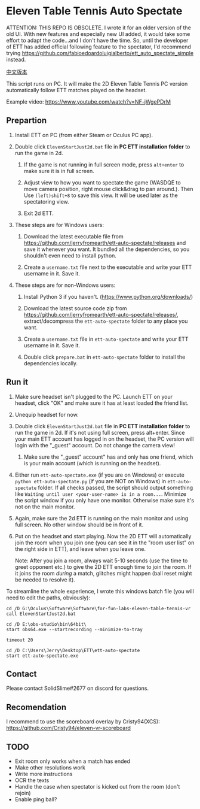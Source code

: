 # Eleven Table Tennis Auto Spectate 

ATTENTION: THIS REPO IS OBSOLETE. I wrote it for an older version of the old UI. With new features and especially new UI added, it would take some effort to adapt the code...and I don't have the time. 
So, until the developer of ETT has added official following feature to the spectator, I'd recommend trying https://github.com/fabioedoardoluigialberto/ett_auto_spectate_simple instead. 

[中文版本](https://github.com/jerryfromearth/ett-auto-spectate/blob/main/README.chs.md)

This script runs on PC. It will make the 2D Eleven Table Tennis PC version automatically follow ETT matches played on the headset.

Example video: https://www.youtube.com/watch?v=NF-jWgePDrM

## Prepartion
1. Install ETT on PC (from either Steam or Oculus PC app).

1. Double click `ElevenStartJust2d.bat` file in **PC ETT installation folder** to run the game in 2d.

   1. If the game is not running in full screen mode, press `alt+enter` to make sure it is in full screen.

   2.  Adjust view to how you want to spectate the game (WASDQE to move camera position, right mouse click&drag to pan around.).
    Then Use `(left)shift+8` to save this view. It will be used later as the spectatoring view.

   3. Exit 2d ETT.

1. These steps are for Windows users:
   
   1. Download the latest executable file from https://github.com/jerryfromearth/ett-auto-spectate/releases and save it whenever you want.
      It bundled all the dependencies, so you shouldn't even need to install python.

   2. Create a `username.txt` file next to the executable and write your ETT username in it. Save it.

2. These steps are for non-Windows users:

   1. Install Python 3 if you haven't. (https://www.python.org/downloads/)

   2. Download the latest source code zip from https://github.com/jerryfromearth/ett-auto-spectate/releases/, extract/decompress the `ett-auto-spectate` folder to any place you want.

   3. Create a `username.txt` file in `ett-auto-spectate` and write your ETT username in it. Save it.

   4. Double click `prepare.bat` in `ett-auto-spectate` folder to install the dependencies locally.

## Run it

1. Make sure headset isn't plugged to the PC. Launch ETT on your headset, click "OK" and make sure it has at least loaded the friend list.

1. Unequip headset for now.

1. Double click `ElevenStartJust2d.bat` file in **PC ETT installation folder** to run the game in 2d. If it's not using full screen, press alt+enter. Since your main ETT account has logged in on the headset, the PC version will login with the "\_guest" account. Do not change the camera view!

   1. Make sure the "\_guest" account" has and only has one friend, which is your main account (which is running on the headset).

2. Either run `ett-auto-spectate.exe` (if you are on Windows) or execute `python ett-auto-spectate.py` (if you are NOT on Windows) in `ett-auto-spectate` folder. If all checks passed, the script should output something like `Waiting until user <your-user-name> is in a room...`. Minimize the script window if you only have one monitor. Otherwise make sure it's not on the main monitor.

3. Again, make sure the 2d ETT is running on the main monitor and using full screen. No other window should be in front of it.

4. Put on the headset and start playing. Now the 2D ETT will automatically join the room when you join one (you can see it in the "room user list" on the right side in ETT), and leave when you leave one. 

   Note: After you join a room, always wait 5-10 seconds (use the time to greet opponent etc.) to give the 2D ETT enough time to join the room. If it joins the room *during* a match, glitches might happen (ball reset might be needed to resolve it).

To streamline the whole experience, I wrote this windows batch file (you will need to edit the paths, obviously):

```
cd /D G:\Oculus\Software\Software\for-fun-labs-eleven-table-tennis-vr
call ElevenStartJust2d.bat

cd /D E:\obs-studio\bin\64bit\
start obs64.exe --startrecording --minimize-to-tray

timeout 20

cd /D C:\Users\Jerry\Desktop\ETT\ett-auto-spectate
start ett-auto-spectate.exe
```


## Contact

Please contact SolidSlime#2677 on discord for questions.

## Recomendation

I recommend to use the scoreboard overlay by Cristy94(XCS): https://github.com/Cristy94/eleven-vr-scoreboard

## TODO

- Exit room only works when a match has ended
- Make other resolutions work
- Write more instructions
- OCR the texts
- Handle the case when spectator is kicked out from the room (don't rejoin)
- Enable ping ball?

